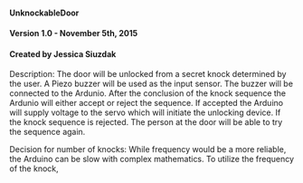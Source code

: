 #### UnknockableDoor
#### Version 1.0 - November 5th, 2015
#### Created by Jessica Siuzdak

Description: The door will be unlocked from a secret knock determined by the user. A Piezo buzzer
will be used as the input sensor. The buzzer will be connected to the Ardunio. After the conclusion of the knock sequence the Ardunio will either accept or reject the sequence. If accepted the Arduino will supply voltage to the servo which will initiate the unlocking device. If the knock sequence is rejected. The person at the door will be able to try the sequence again.

Decision for number of knocks: While frequency would be a more reliable, the Arduino can be slow with complex mathematics. To utilize the frequency of the knock, 

